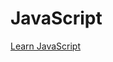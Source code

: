 # JavaScript

[Learn JavaScript](https://developer.mozilla.org/zh-CN/docs/Learn/JavaScript/Howto)





